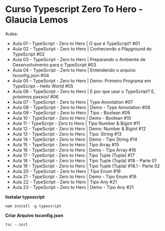 
# Curso Typescript Zero To Hero - Glaucia Lemos

Aulas:

- Aula 01 - TypeScript - Zero to Hero | O que é TypeScript? #01
- Aula 02 - TypeScript - Zero to Hero | Conhecendo o Playground do TypeScript #02
- Aula 03 - TypeScript - Zero to Hero | Preparando o Ambiente de Desenvolvimento para o TypeScript #03
- Aula 04 - TypeScript - Zero to Hero | Entendendo o arquivo tsconfig.json #04
- Aula 05 - TypeScript - Zero to Hero | Demo: Primeiro Programa em TypeScript – Hello World #05
- Aula 06 - TypeScript - Zero to Hero | E por que usar o TypeScript? E, próximos passos! #06
- Aula 07 - TypeScript - Zero to Hero | Type Annotation #07
- Aula 08 - TypeScript - Zero to Hero | Demo - Type Annotation #08
- Aula 09 - TypeScript - Zero to Hero | Tipo - Boolean #09
- Aula 10 - TypeScript - Zero to Hero | Demo - Boolean #10
- Aula 11 - TypeScript - Zero to Hero | Tipo Number & Bigint #11
- Aula 12 - TypeScript - Zero to Hero | Demo: Number & Bigint #12
- Aula 13 - TypeScript - Zero to Hero | Tipo: String #13
- Aula 14 - TypeScript - Zero to Hero | Demo - Tipo String #14
- Aula 15 - TypeScript - Zero to Hero | Tipo Array #15
- Aula 16 - TypeScript - Zero to Hero | Demo - Tipo Array #16
- Aula 17 - TypeScript - Zero to Hero | Tipo Tuple (Tupla) #17
- Aula 18 - TypeScript - Zero to Hero | Tipo Tuple (Tupla) #18 - Parte 01
- Aula 19 - TypeScript - Zero to Hero | Tipo Tuple (Tupla) #18.1 - Parte 02
- Aula 20 - TypeScript - Zero to Hero | Tipo Enum #19
- Aula 21 - TypeScript - Zero to Hero | Demo - Tipo Enum #19
- Aula 22 - TypeScript - Zero to Hero | Tipo Any #21
- Aula 23 - TypeScript - Zero to Hero | Demo - Tipo Any #21

**Instalar typescript**

    npm install -g typescript

**Criar Arquivo tsconfig.json**

    tsc --init
